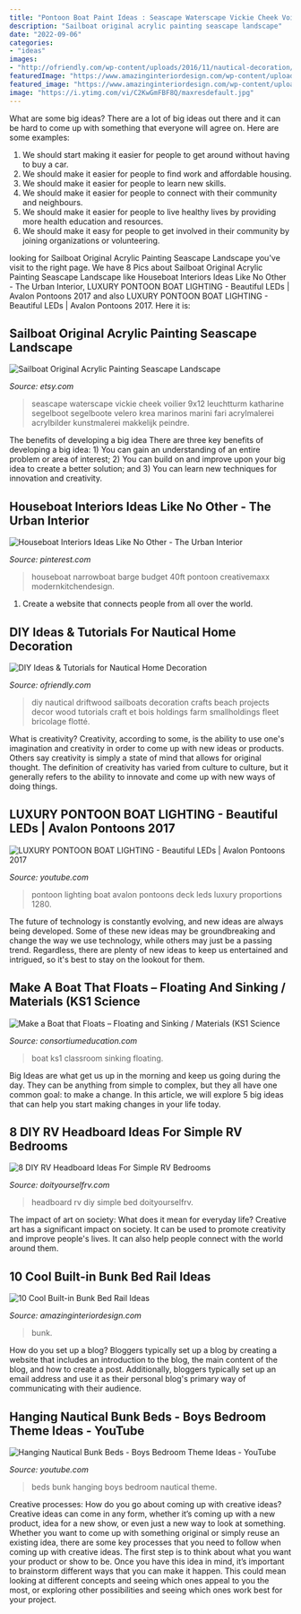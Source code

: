 ```yaml
---
title: "Pontoon Boat Paint Ideas : Seascape Waterscape Vickie Cheek Voilier 9x12 Leuchtturm Katharine Segelboot Segelboote Velero Krea Marinos Marini Fari Acrylmalerei Acrylbilder Kunstmalerei Makkelijk Peindre"
description: "Sailboat original acrylic painting seascape landscape"
date: "2022-09-06"
categories:
- "ideas"
images:
- "http://ofriendly.com/wp-content/uploads/2016/11/nautical-decoration/35-nautical-home-decoration.jpg"
featuredImage: "https://www.amazinginteriordesign.com/wp-content/uploads/2016/12/10-cool-built-in-bunk-bed-rail-ideas-4.jpg"
featured_image: "https://www.amazinginteriordesign.com/wp-content/uploads/2016/12/10-cool-built-in-bunk-bed-rail-ideas-4.jpg"
image: "https://i.ytimg.com/vi/C2KwGmFBF8Q/maxresdefault.jpg"
---
```



What are some big ideas?
There are a lot of big ideas out there and it can be hard to come up with something that everyone will agree on. Here are some examples:
1. We should start making it easier for people to get around without having to buy a car.
2. We should make it easier for people to find work and affordable housing.
3. We should make it easier for people to learn new skills.
4. We should make it easier for people to connect with their community and neighbours.
5. We should make it easier for people to live healthy lives by providing more health education and resources.
6. We should make it easy for people to get involved in their community by joining organizations or volunteering.

	

		
looking for Sailboat Original Acrylic Painting Seascape Landscape you've visit to the right page. We have 8 Pics about Sailboat Original Acrylic Painting Seascape Landscape like Houseboat Interiors Ideas Like No Other - The Urban Interior, LUXURY PONTOON BOAT LIGHTING - Beautiful LEDs | Avalon Pontoons 2017 and also LUXURY PONTOON BOAT LIGHTING - Beautiful LEDs | Avalon Pontoons 2017. Here it is:
		
    
## Sailboat Original Acrylic Painting Seascape Landscape

<img loading=lazy src="https://img0.etsystatic.com/005/0/6281939/il_570xN.375290072_r511.jpg" onerror="this.onerror=null;this.src='https://tse2.mm.bing.net/th?id=OIP.exr-_da_yYTOhno4Gy1PKgHaKX&amp;pid=15.1';" alt="Sailboat Original Acrylic Painting Seascape Landscape">

_Source: etsy.com_

>seascape waterscape vickie cheek voilier 9x12 leuchtturm katharine segelboot segelboote velero krea marinos marini fari acrylmalerei acrylbilder kunstmalerei makkelijk peindre. 

	

The benefits of developing a big idea
There are three key benefits of developing a big idea: 1) You can gain an understanding of an entire problem or area of interest; 2) You can build on and improve upon your big idea to create a better solution; and 3) You can learn new techniques for innovation and creativity.

    
## Houseboat Interiors Ideas Like No Other - The Urban Interior

<img loading=lazy src="https://i.pinimg.com/736x/2b/5b/02/2b5b0269affa6f0b1c3845401a81bef1.jpg" onerror="this.onerror=null;this.src='https://tse1.mm.bing.net/th?id=OIP.Vxck3EqaoSVfCjGWAAieAAHaLC&amp;pid=15.1';" alt="Houseboat Interiors Ideas Like No Other - The Urban Interior">

_Source: pinterest.com_

>houseboat narrowboat barge budget 40ft pontoon creativemaxx modernkitchendesign. 

	

1. Create a website that connects people from all over the world.

    
## DIY Ideas &amp; Tutorials For Nautical Home Decoration

<img loading=lazy src="http://ofriendly.com/wp-content/uploads/2016/11/nautical-decoration/35-nautical-home-decoration.jpg" onerror="this.onerror=null;this.src='https://tse4.mm.bing.net/th?id=OIP.1JyJiI-mU1LkwP_QQ6dFkQHaJ4&amp;pid=15.1';" alt="DIY Ideas &amp; Tutorials for Nautical Home Decoration">

_Source: ofriendly.com_

>diy nautical driftwood sailboats decoration crafts beach projects decor wood tutorials craft et bois holdings farm smallholdings fleet bricolage flotté. 

	

What is creativity?
Creativity, according to some, is the ability to use one's imagination and creativity in order to come up with new ideas or products. Others say creativity is simply a state of mind that allows for original thought. The definition of creativity has varied from culture to culture, but it generally refers to the ability to innovate and come up with new ways of doing things.

    
## LUXURY PONTOON BOAT LIGHTING - Beautiful LEDs | Avalon Pontoons 2017

<img loading=lazy src="https://i.ytimg.com/vi/C2KwGmFBF8Q/maxresdefault.jpg" onerror="this.onerror=null;this.src='https://tse1.mm.bing.net/th?id=OIP.1xEj8A0emwRuht3fjhpBPgHaEK&amp;pid=15.1';" alt="LUXURY PONTOON BOAT LIGHTING - Beautiful LEDs | Avalon Pontoons 2017">

_Source: youtube.com_

>pontoon lighting boat avalon pontoons deck leds luxury proportions 1280. 

	

The future of technology is constantly evolving, and new ideas are always being developed. Some of these new ideas may be groundbreaking and change the way we use technology, while others may just be a passing trend. Regardless, there are plenty of new ideas to keep us entertained and intrigued, so it's best to stay on the lookout for them.

    
## Make A Boat That Floats – Floating And Sinking / Materials (KS1 Science

<img loading=lazy src="https://www.consortiumeducation.com/classroom-ideas/wp-content/uploads/2019/05/IMG_3108-copy.png" onerror="this.onerror=null;this.src='https://tse2.mm.bing.net/th?id=OIP.Fuh1K4RnGd_bdvSbMIqkHgHaDt&amp;pid=15.1';" alt="Make a Boat that Floats – Floating and Sinking / Materials (KS1 Science">

_Source: consortiumeducation.com_

>boat ks1 classroom sinking floating. 

	

Big Ideas are what get us up in the morning and keep us going during the day. They can be anything from simple to complex, but they all have one common goal: to make a change. In this article, we will explore 5 big ideas that can help you start making changes in your life today.

    
## 8 DIY RV Headboard Ideas For Simple RV Bedrooms

<img loading=lazy src="https://www.doityourselfrv.com/wp-content/uploads/2017/10/Image-7cover.jpg" onerror="this.onerror=null;this.src='https://tse4.mm.bing.net/th?id=OIP.cY1SHVQkGa85qVnOo7PyGwHaFV&amp;pid=15.1';" alt="8 DIY RV Headboard Ideas For Simple RV Bedrooms">

_Source: doityourselfrv.com_

>headboard rv diy simple bed doityourselfrv. 

	

The impact of art on society: What does it mean for everyday life?
Creative art has a significant impact on society. It can be used to promote creativity and improve people's lives. It can also help people connect with the world around them.

    
## 10 Cool Built-in Bunk Bed Rail Ideas

<img loading=lazy src="https://www.amazinginteriordesign.com/wp-content/uploads/2016/12/10-cool-built-in-bunk-bed-rail-ideas-4.jpg" onerror="this.onerror=null;this.src='https://tse2.mm.bing.net/th?id=OIP.HGdrVvxO0iWPzUxgmLPefwHaIw&amp;pid=15.1';" alt="10 Cool Built-in Bunk Bed Rail Ideas">

_Source: amazinginteriordesign.com_

>bunk. 

	

How do you set up a blog?
Bloggers typically set up a blog by creating a website that includes an introduction to the blog, the main content of the blog, and how to create a post. Additionally, bloggers typically set up an email address and use it as their personal blog's primary way of communicating with their audience.

    
## Hanging Nautical Bunk Beds - Boys Bedroom Theme Ideas - YouTube

<img loading=lazy src="http://i1.ytimg.com/vi/rxTT0uNU9WE/maxresdefault.jpg" onerror="this.onerror=null;this.src='https://tse4.mm.bing.net/th?id=OIP.W18lZ9ZmlTD5sQnfDYY4lAHaEK&amp;pid=15.1';" alt="Hanging Nautical Bunk Beds - Boys Bedroom Theme Ideas - YouTube">

_Source: youtube.com_

>beds bunk hanging boys bedroom nautical theme. 

	

Creative processes: How do you go about coming up with creative ideas?
Creative ideas can come in any form, whether it’s coming up with a new product, idea for a new show, or even just a new way to look at something. Whether you want to come up with something original or simply reuse an existing idea, there are some key processes that you need to follow when coming up with creative ideas. 
The first step is to think about what you want your product or show to be. Once you have this idea in mind, it’s important to brainstorm different ways that you can make it happen. This could mean looking at different concepts and seeing which ones appeal to you the most, or exploring other possibilities and seeing which ones work best for your project.

